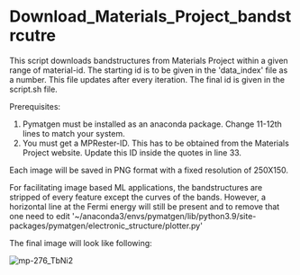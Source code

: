 # Download_Materials_Project_bandstrcutre

This script downloads bandstructures from Materials Project within a given range of material-id. The starting id is to be given in the 'data_index' file as a number. This file updates after every iteration. The final id is given in the script.sh file. 

Prerequisites:
1. Pymatgen must be installed as an anaconda package. Change 11-12th lines to match your system. 
2. You must get a MPRester-ID. This has to be obtained from the Materials Project website. Update this ID inside the quotes in line 33.

Each image will be saved in PNG format with a fixed resolution of 250X150. 

For facilitating image based ML applications, the bandstructures are stripped of every feature except the curves of the bands. However, a horizontal line at the Fermi energy will still be present and to remove that one need to edit '~/anaconda3/envs/pymatgen/lib/python3.9/site-packages/pymatgen/electronic_structure/plotter.py'

The final image will look like following:

![mp-276_TbNi2](https://user-images.githubusercontent.com/106304435/170889297-561121ec-f055-4e4b-96aa-f037194d18af.png)
